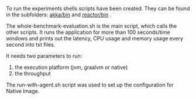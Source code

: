 To run the experiments shells scripts have been created. 
They can be found in the subfolders: [akka/bin](akka/bin) and [reactor/bin](reactor/bin) .

The whole-benchmark-evaluation.sh is the main script, which calls the other scripts. It runs the application for more than 100 seconds/time windows and prints out the latency, CPU usage and memory usage every second into txt files.

It needs two parameters to run:
1. the execution platform (jvm, graalvm or native)
2. the throughput

The run-with-agent.sh script was used to set up the configuration for Native Image.

